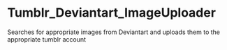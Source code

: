 # Tumblr_Deviantart_ImageUploader
Searches for appropriate images from Deviantart and uploads them to the appropriate tumblr account
